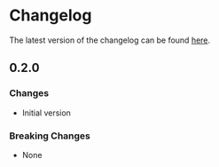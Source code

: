 # Changelog

The latest version of the changelog can be found [here](https://github.com/Azure/bicep-registry-modules/blob/main/avm/ptn/azd/ml-hub-dependencies/CHANGELOG.md).

## 0.2.0

### Changes

- Initial version

### Breaking Changes

- None
